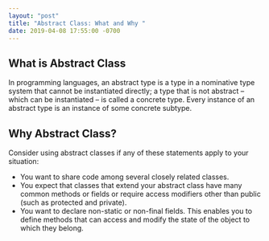 ```yaml
---
layout: "post"
title: "Abstract Class: What and Why "
date: 2019-04-08 17:55:00 -0700
---
```


## What is Abstract Class
In programming languages, an abstract type is a type in a nominative type system that cannot be instantiated directly; a type that is not abstract – which can be instantiated – is called a concrete type. Every instance of an abstract type is an instance of some concrete subtype.

## Why Abstract Class?

Consider using abstract classes if any of these statements apply to your situation:

- You want to share code among several closely related classes.
- You expect that classes that extend your abstract class have many common methods or fields or require access modifiers other than public (such as protected and private).
- You want to declare non-static or non-final fields. This enables you to define methods that can access and modify the state of the object to which they belong.
